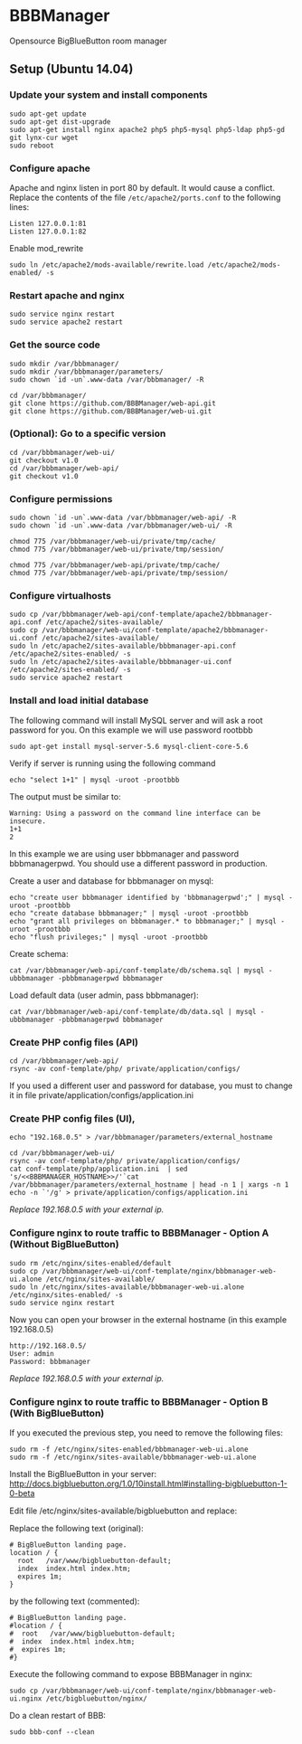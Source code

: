 # BBBManager

Opensource BigBlueButton room manager

## Setup (Ubuntu 14.04)

### Update your system and install components

    sudo apt-get update
    sudo apt-get dist-upgrade
    sudo apt-get install nginx apache2 php5 php5-mysql php5-ldap php5-gd git lynx-cur wget
    sudo reboot

### Configure apache

Apache and nginx listen in port 80 by default. It would cause a conflict.
Replace the contents of the file `/etc/apache2/ports.conf` to the following lines:

    Listen 127.0.0.1:81
    Listen 127.0.0.1:82

Enable mod_rewrite

    sudo ln /etc/apache2/mods-available/rewrite.load /etc/apache2/mods-enabled/ -s

### Restart apache and nginx

    sudo service nginx restart
    sudo service apache2 restart

    
### Get the source code

    sudo mkdir /var/bbbmanager/
    sudo mkdir /var/bbbmanager/parameters/
    sudo chown `id -un`.www-data /var/bbbmanager/ -R
    
    cd /var/bbbmanager/
    git clone https://github.com/BBBManager/web-api.git
    git clone https://github.com/BBBManager/web-ui.git

### (Optional): Go to a specific version

    cd /var/bbbmanager/web-ui/
    git checkout v1.0
    cd /var/bbbmanager/web-api/
    git checkout v1.0
    
### Configure permissions

    sudo chown `id -un`.www-data /var/bbbmanager/web-api/ -R
    sudo chown `id -un`.www-data /var/bbbmanager/web-ui/ -R

    chmod 775 /var/bbbmanager/web-ui/private/tmp/cache/
    chmod 775 /var/bbbmanager/web-ui/private/tmp/session/

    chmod 775 /var/bbbmanager/web-api/private/tmp/cache/
    chmod 775 /var/bbbmanager/web-api/private/tmp/session/

### Configure virtualhosts

    sudo cp /var/bbbmanager/web-api/conf-template/apache2/bbbmanager-api.conf /etc/apache2/sites-available/
    sudo cp /var/bbbmanager/web-ui/conf-template/apache2/bbbmanager-ui.conf /etc/apache2/sites-available/
    sudo ln /etc/apache2/sites-available/bbbmanager-api.conf /etc/apache2/sites-enabled/ -s
    sudo ln /etc/apache2/sites-available/bbbmanager-ui.conf /etc/apache2/sites-enabled/ -s
    sudo service apache2 restart

### Install and load initial database

The following command will install MySQL server and will ask a root password for you. On this example we will use password rootbbb

    sudo apt-get install mysql-server-5.6 mysql-client-core-5.6
    
Verify if server is running using the following command

    echo "select 1+1" | mysql -uroot -prootbbb

The output must be similar to:

    Warning: Using a password on the command line interface can be insecure.
    1+1
    2

In this example we are using user bbbmanager and password bbbmanagerpwd. You should use a different password in production.

Create a user and database for bbbmanager on mysql:

    echo "create user bbbmanager identified by 'bbbmanagerpwd';" | mysql -uroot -prootbbb
    echo "create database bbbmanager;" | mysql -uroot -prootbbb
    echo "grant all privileges on bbbmanager.* to bbbmanager;" | mysql -uroot -prootbbb
    echo "flush privileges;" | mysql -uroot -prootbbb

Create schema:

    cat /var/bbbmanager/web-api/conf-template/db/schema.sql | mysql -ubbbmanager -pbbbmanagerpwd bbbmanager

Load default data (user admin, pass bbbmanager):

    cat /var/bbbmanager/web-api/conf-template/db/data.sql | mysql -ubbbmanager -pbbbmanagerpwd bbbmanager

### Create PHP config files (API)
    cd /var/bbbmanager/web-api/
    rsync -av conf-template/php/ private/application/configs/
    
If you used a different user and password for database, you must to change it in file private/application/configs/application.ini

### Create PHP config files (UI), 

    echo "192.168.0.5" > /var/bbbmanager/parameters/external_hostname
    
    cd /var/bbbmanager/web-ui/
    rsync -av conf-template/php/ private/application/configs/
    cat conf-template/php/application.ini  | sed 's/<<BBBMANAGER_HOSTNAME>>/'`cat /var/bbbmanager/parameters/external_hostname | head -n 1 | xargs -n 1 echo -n `'/g' > private/application/configs/application.ini

*Replace 192.168.0.5 with your external ip.*

### Configure nginx to route traffic to BBBManager - Option A (Without BigBlueButton)
    sudo rm /etc/nginx/sites-enabled/default
    sudo cp /var/bbbmanager/web-ui/conf-template/nginx/bbbmanager-web-ui.alone /etc/nginx/sites-available/
    sudo ln /etc/nginx/sites-available/bbbmanager-web-ui.alone /etc/nginx/sites-enabled/ -s
    sudo service nginx restart

Now you can open your browser in the external hostname (in this example 192.168.0.5)

    http://192.168.0.5/
    User: admin
    Password: bbbmanager

*Replace 192.168.0.5 with your external ip.*

### Configure nginx to route traffic to BBBManager - Option B (With BigBlueButton)
If you executed the previous step, you need to remove the following files:

    sudo rm -f /etc/nginx/sites-enabled/bbbmanager-web-ui.alone
    sudo rm -f /etc/nginx/sites-available/bbbmanager-web-ui.alone

Install the BigBlueButton in your server: http://docs.bigbluebutton.org/1.0/10install.html#installing-bigbluebutton-1-0-beta

Edit file /etc/nginx/sites-available/bigbluebutton and replace:

Replace the following text (original):

    # BigBlueButton landing page.
    location / {
      root   /var/www/bigbluebutton-default;
      index  index.html index.htm;
      expires 1m;
    }

by the following text (commented):

    # BigBlueButton landing page.
    #location / {
    #  root   /var/www/bigbluebutton-default;
    #  index  index.html index.htm;
    #  expires 1m;
    #}

Execute the following command to expose BBBManager in nginx:

    sudo cp /var/bbbmanager/web-ui/conf-template/nginx/bbbmanager-web-ui.nginx /etc/bigbluebutton/nginx/

Do a clean restart of BBB:

    sudo bbb-conf --clean

